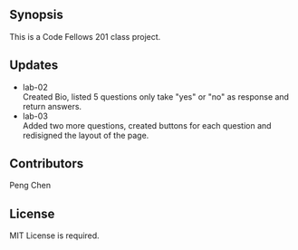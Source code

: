 ## Synopsis

This is a Code Fellows 201 class project.

## Updates

- lab-02  
  Created Bio, listed 5 questions only take "yes" or "no" as response and return answers.
- lab-03  
  Added two more questions, created buttons for each question and redisigned the layout of the page.

<!-- ## Code Example

Show what the library does as concisely as possible, developers should be able to figure out **how** your project solves their problem by looking at the code example. Make sure the API you are showing off is obvious, and that your code is short and concise.

## Motivation

A short description of the motivation behind the creation and maintenance of the project. This should explain **why** the project exists. -->
<!-- 
## Installation

Provide code examples and explanations of how to get the project.

## API Reference

Depending on the size of the project, if it is small and simple enough the reference docs can be added to the README. For medium size to larger projects it is important to at least provide a link to where the API reference docs live.

## Tests

Describe and show how to run the tests with code examples. -->

## Contributors

Peng Chen

## License
MIT License is required.